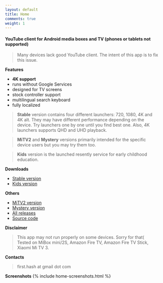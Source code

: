 ```yaml
---
layout: default
title: Home
comments: true
weight: 1
---
```


#### YouTube client for Android media boxes and TV (phones or tablets not supported)

> Many devices lack good YouTube client. The intent of this app is to fix this issue.

**Features**
- **4K support**
- runs without Google Services
- designed for TV screens
- stock controller support
- multilingual search keyboard
- fully localized

> **Stable** version contains four different launchers: 720, 1080, 4K and 4K alt. They may have different performance depending on the device. Try launchers one by one until you find best one. Also, 4K launchers supports QHD and UHD playback.

> **MiTV2** and **Mystery** versions primarily intended for the specific device users but you may try them too.

> **Kids** version is the launched resently service for early childhood education.

**Downloads**
- [Stable version]({{site.binaries.unified}})   
- [Kids version]({{site.binaries.kids}})   

**Others**
- [MiTV2 version]({{site.binaries.MiTV2}})   
- [Mystery version]({{site.binaries.MiTV2}})   
- [All releases](https://github.com/yuliskov/SmartYouTubeTV/releases)  
- [Source code](https://github.com/yuliskov/SmartYouTubeTV)  

**Disclaimer**
> This app may not run properly on some devices. Sorry for that(  
> Tested on MiBox mini/2S, Amazon Fire TV, Amazon Fire TV Stick, Xiaomi Mi TV 3.

**Contacts**
> first.hash at gmail dot com

**Screenshots**
{% include home-screenshots.html %}